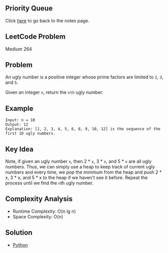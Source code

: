 ## Priority Queue
Click [here](../notes.md) to go back to the notes page.

## LeetCode Problem
Medium 264

## Problem
An ugly number is a positive integer whose prime factors are limited to `2`, `3`, and `5`.

Given an integer `n`, return the `nth` ugly number.

## Example
```
Input: n = 10
Output: 12
Explanation: [1, 2, 3, 4, 5, 6, 8, 9, 10, 12] is the sequence of the first 10 ugly numbers.
```

## Key Idea
Note, if given an ugly number `x`, then 2 * `x`, 3 * `x`, and 5 * `x` are all ugly numbers. Thus, we can simply use a heap to keep track of current ugly numbers and every time, we pop the minimum from the heap and push 2 * x, 3 * x, and 5 * x to the heap if we haven't see it before. Repeat the process until we find the `n`th ugly number.

## Complexity Analysis
- Runtime Complexity: O(n lg n)
- Space Complexity: O(n)

## Solution
- [Python](./solution.py)